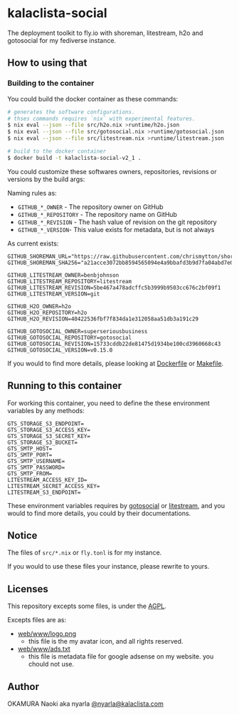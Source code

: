 # kalaclista-social

The deployment toolkit to fly.io with shoreman, litestream, h2o and gotosocial for my fediverse instance.

## How to using that

### Building to the container

You could build the docker container as these commands:

```bash
# generates the software configurations.
# thses commands requires `nix` with experimental features.
$ nix eval --json --file src/h2o.nix >runtime/h2o.json
$ nix eval --json --file src/gotosocial.nix >runtime/gotosocial.json
$ nix eval --json --file src/litestream.nix >runtime/litestream.json

# build to the docker container
$ docker build -t kalaclista-social-v2_1 .
```

You could customize these softwares owners, repositories, revisions or versions by the build args:

Naming rules as:

- `GITHUB_*_OWNER` - The repository owner on GitHub
- `GITHUB_*_REPOSITORY` - The repository name on GitHub
- `GITHUB_*_REVISION` - The hash value of revision on the git repository
- `GITHUB_*_VERSION`- This value exists for metadata, but is not always

As current exists:

```
GITHUB_SHOREMAN_URL="https://raw.githubusercontent.com/chrismytton/shoreman/master/shoreman.sh"
GITHUB_SHOREMAN_SHA256="a21acce3072bb8594565094e4a9bbafd3b9d7fa04abd7e0c74c19fd479adb817"

GITHUB_LITESTREAM_OWNER=benbjohnson
GITHUB_LITESTREAM_REPOSITORY=litestream
GITHUB_LITESTREAM_REVISION=5be467a478adcffc5b3999b9503cc676c2bf09f1
GITHUB_LITESTREAM_VERSION=git

GITHUB_H2O_OWNER=h2o
GITHUB_H2O_REPOSITORY=h2o
GITHUB_H2O_REVISION=40422536fbf7f834da1e312058aa51db3a191c29

GITHUB_GOTOSOCIAL_OWNER=superseriousbusiness
GITHUB_GOTOSOCIAL_REPOSITORY=gotosocial
GITHUB_GOTOSOCIAL_REVISION=15733cddb22de81475d1934be100cd3960668c43
GITHUB_GOTOSOCIAL_VERSION=v0.15.0
```

If you would to find more details, please looking at [Dockerfile](Dockerfile) or [Makefile](Makefile).

## Running to this container

For working this container, you need to define the these environment variables by any methods:

```
GTS_STORAGE_S3_ENDPOINT=
GTS_STORAGE_S3_ACCESS_KEY=
GTS_STORAGE_S3_SECRET_KEY=
GTS_STORAGE_S3_BUCKET=
GTS_SMTP_HOST=
GTS_SMTP_PORT=
GTS_SMTP_USERNAME=
GTS_SMTP_PASSWORD=
GTS_SMTP_FROM=
LITESTREAM_ACCESS_KEY_ID=
LITESTREAM_SECRET_ACCESS_KEY=
LITESTREAM_S3_ENDPOINT=
```

These environment variables requires by [gotosocial](https://docs.gotosocial.org) or [litestream](https://litestream.io),
and you would to find more details, you could by their documentations.

## Notice

The files of `src/*.nix` or `fly.tonl` is for my instance.

If you would to use these files your instance, please rewrite to yours.

## Licenses

This repository excepts some files, is under the [AGPL](LICENSE).

Excepts files are as:

- [web/www/logo.png](web/www/logo.png)
  - this file is the my avatar icon, and all rights reserved.
- [web/www/ads.txt](web/www/ads.txt)
  - this file is metadata file for google adsense on my website. you chould not use.

## Author

OKAMURA Naoki aka nyarla [@nyarla@kalaclista.com](https://kalaclista.com/@nyarla)
